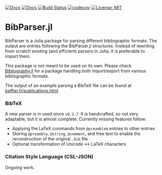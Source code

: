 [![Docs](https://img.shields.io/badge/docs-dev-blue.svg)](https://Humans-of-Julia.github.io/BibParser.jl/dev)
[![Docs](https://img.shields.io/badge/docs-stable-blue.svg)](https://Humans-of-Julia.github.io/BibParser.jl/stable)
[![Build Status](https://github.com/Humans-of-Julia/BibParser.jl/workflows/CI/badge.svg)](https://github.com/Humans-of-Julia/BibParser.jl/actions)
[![codecov](https://codecov.io/gh/Humans-of-Julia/BibParser.jl/branch/master/graph/badge.svg?token=zkneHUR45j)](https://codecov.io/gh/Humans-of-Julia/BibParser.jl)
[![License: MIT](https://img.shields.io/badge/License-MIT-yellow.svg)](https://opensource.org/licenses/MIT)

# BibParser.jl

BibParser is a Julia package for parsing different bibliographic formats. The output are entries following the BibParser.jl structures. Instead of rewriting from scratch existing (and efficient) parsers in Julia, it is preferable to import them.

This package is not meant to be used on its own. Please check [Bibliography.jl]([https://](https://github.com/Humans-of-Julia/Bibliography.jl)) for a package handling both import/export from various bibliographic formats.

The output of an example parsing a BibTeX file can be found at [baffier.fr/publications.html](https://baffier.fr/publications.html).

### BibTeX

A new parser is in used since `v0.2.7`. It is handcrafted, so not very adaptable, but it is almost complete. Currently missing features follow:
- Applying the LaTeX commands from `@preamble`s entries to other entries
- Storing `@preamble`, `@string`, `@comment`, and free text to enable the reconstruction of the original `.bib` file
- Optional transformation of Unicode <-> LaTeX characters

### Citation Style Language (CSL-JSON)

Ongoing work.
